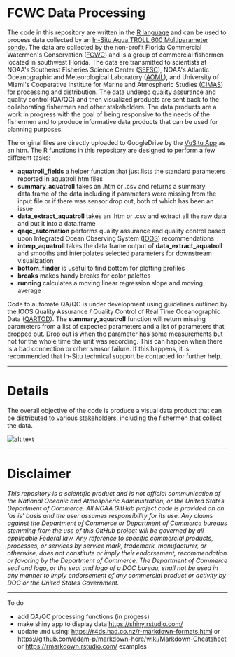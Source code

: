 # FCWC Data Processing

The code in this repository are written in the [R language](https://cran.r-project.org) and can be used to process data collected by an [In-Situ Aqua TROLL 600 Multiparameter sonde](https://in-situ.com/us/aqua-troll-600-multiparameter-sonde). The data are collected by the non-profit Florida Commercial Watermen's Conservation ([FCWC](https://floridawatermen.org)) and is a group of commercial fishermen located in southwest Florida. The data are transmitted to scientists at NOAA's Southeast Fisheries Science Center ([SEFSC](https://www.fisheries.noaa.gov/about/southeast-fisheries-science-center)), NOAA's Atlantic Oceanographic and Meteorological Laboratory ([AOML](https://www.aoml.noaa.gov/)), and University of Miami's Cooperative Institute for Marine and Atmospheric Studies ([CIMAS](https://cimas.rsmas.miami.edu/)) for processing and distribution. The data undergo quality assurance and quality control (QA/QC) and then visualized products are sent back to the collaborating fishermen and other stakeholders. The data products are a work in progress with the goal of being responsive to the needs of the fishermen and to produce informative data products that can be used for planning purposes.

The original files are directly uploaded to GoogleDrive by the [VuSitu App](https://in-situ.com/us/vusitu-app) as an htm. The R functions in this repository are designed to perform a few different tasks: 

* **aquatroll_fields** a helper function that just lists the standard parameters reported in aquatroll htm files
* **summary_aquatroll** takes an .htm or .csv and returns a summary data.frame of the data including if parameters were missing from the input file or if there was sensor drop out, both of which has been an issue
* **data_extract_aquatroll** takes an .htm or .csv and extract all the raw data and put it into a data.frame
* **qaqc_automation** performs quality assurance and quality control based upon Integrated Ocean Observing System ([IOOS](https://ioos.noaa.gov/project/qartod/)) recommendations
* **interp_aquatroll** takes the data.frame output of **data_extract_aquatroll** and smooths and interpolates selected parameters for downstream visualization
* **bottom_finder** is useful to find bottom for plotting profiles
* **breaks** makes handy breaks for color palettes
* **running** calculates a moving linear regression slope and moving average

Code to automate QA/QC is under development using guidelines outlined by the IOOS Quality Assurance / Quality Control of Real Time Oceanographic Data ([QARTOD](https://ioos.noaa.gov/project/qartod/)). The **summary_aquatroll** function will return missing parameters from a list of expected parameters and a list of parameters that dropped out. Drop out is when the parameter has some measurements but not for the whole time the unit was recording. This can happen when there is a bad connection or other sensor failure. If this happens, it is recommended that In-Situ technical support be contacted for further help.


---

# Details

The overall objective of the code is produce a visual data product that can be distributed to various stakeholders, including the fishermen that collect the data.

![alt text](https://github.com/imaginaryfish/FCWC-data-processing/blob/master/figures/FCWC_2019-Oct-12.png "Example data product")

---

# Disclaimer

*This repository is a scientific product and is not official communication of the National Oceanic and Atmospheric Administration, or the United States Department of Commerce. All NOAA GitHub project code is provided on an ‘as is’ basis and the user assumes responsibility for its use. Any claims against the Department of Commerce or Department of Commerce bureaus stemming from the use of this GitHub project will be governed by all applicable Federal law. Any reference to specific commercial products, processes, or services by service mark, trademark, manufacturer, or otherwise, does not constitute or imply their endorsement, recommendation or favoring by the Department of Commerce. The Department of Commerce seal and logo, or the seal and logo of a DOC bureau, shall not be used in any manner to imply endorsement of any commercial product or activity by DOC or the United States Government.*

---

To do 

* add QA/QC processing functions (in progess)
* make shiny app to display data https://shiny.rstudio.com/
* update .md using: https://r4ds.had.co.nz/r-markdown-formats.html or https://github.com/adam-p/markdown-here/wiki/Markdown-Cheatsheet or https://rmarkdown.rstudio.com/ examples

